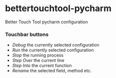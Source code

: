 # bettertouchtool-pycharm
Better Touch Tool pycharm configuration

### Touchbar buttons

- *Debug* the currently selected configuration
- *Run* the currently selected configuration
- *Stop* the running process
- *Step Over* the current line
- *Step Into* the current function
- *Rename* the selected field, method etc.
